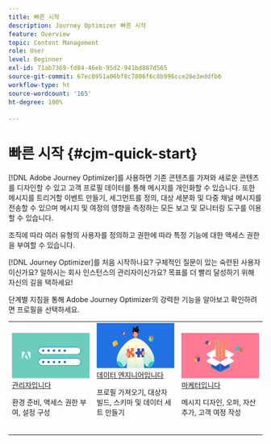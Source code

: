 ```yaml
---
title: 빠른 시작
description: Journey Optimizer 빠른 시작
feature: Overview
topic: Content Management
role: User
level: Beginner
exl-id: 71ab7369-fd84-46eb-95d2-941bd887d565
source-git-commit: 67ec0951a06bf8c7806f6c8b996cce26e3eddfb6
workflow-type: ht
source-wordcount: '165'
ht-degree: 100%

---
```


# 빠른 시작 {#cjm-quick-start}

[!DNL Adobe Journey Optimizer]를 사용하면 기존 콘텐츠를 가져와 새로운 콘텐츠를 디자인할 수 있고 고객 프로필 데이터를 통해 메시지를 개인화할 수 있습니다. 또한 메시지를 트리거할 이벤트 만들기, 세그먼트를 정의, 대상 세분화 및 다중 채널 메시지를 전송할 수 있으며 메시지 및 여정의 영향을 측정하는 모든 보고 및 모니터링 도구를 이용할 수 있습니다.

조직에 따라 여러 유형의 사용자를 정의하고 권한에 따라 특정 기능에 대한 액세스 권한을 부여할 수 있습니다.

[!DNL Journey Optimizer]를 처음 시작하나요? 구체적인 질문이 있는 숙련된 사용자이신가요? 일하시는 회사 인스턴스의 관리자이신가요? 목표를 더 빨리 달성하기 위해 자신의 길을 택하세요!

단계별 지침을 통해 Adobe Journey Optimizer의 강력한 기능을 알아보고 확인하려면 프로필을 선택하세요.

<table>
<tr>
  <td valign="bottom">
    <a href="path/administrator.md">
      <img alt="관리자" src="../using/assets/do-not-localize/user-2.png" />
    </a>
    <div>
    <a href="path/administrator.md">관리자입니다</a>
     <p>환경 준비, 액세스 권한 부여, 설정 구성
    <p>
    </div>
    <br>
  </td>
  <td valign="bottom">
    <a href="path/data-engineer.md">
      <img alt="데이터 엔지니어" src="../using/assets/do-not-localize/user-1.png"/>
    </a>
    <div>
    <a href="path/data-engineer.md">데이터 엔지니어입니다</a>
     <p>프로필 가져오기, 대상자 빌드, 스키마 및 데이터 세트 만들기
    <p>
    </div>
    <br>
  </td>
  <td valign="bottom">
      <a href="path/marketer.md">
       <img alt="마케터" src="../using/assets/do-not-localize/user-3.png" />
       </a>
    <div><a href="path/marketer.md">마케터입니다</a>
     <p>메시지 디자인, 오퍼, 자산 추가, 고객 여정 작성
    <p>
    </div>
    <br>
  </td>
    <!--td valign="bottom">
    <a href="path/developer.md">
      <img alt="Developer" src="../using/assets/do-not-localize/user-2.png" />
    </a>
    <div>
    <a href="path/developer.md">I am a Developer</a>
     <p>Integrate your mobile apps, use Journey Optimizer APIs
    <p>
    </div>
    <br>
  </td-->
</tr>
</table>
